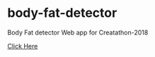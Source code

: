 # body-fat-detector
Body Fat detector Web app for Creatathon-2018

[Click Here](https://body-fat-detector.herokuapp.com/)
